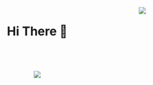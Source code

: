 <img align="right" src="https://visitor-badge.laobi.icu/badge?page_id=ojas98.ojas98" />

<h1 align="center" color: blue;">
   Hi There 🤝
</h1>
<br/>
<h1 align="center">
 <img src="https://readme-typing-svg.herokuapp.com?font=Grape+Nuts&size=35&pause=1000&color=C0F700&center=true&vCenter=true&random=false&width=435&lines=I'm+Ojas+Balsotra" />
</h1>

